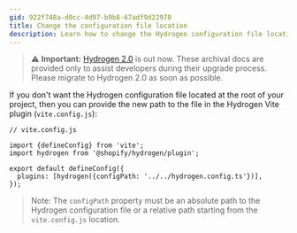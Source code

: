```yaml
---
gid: 922f748a-d0cc-4d97-b9b8-67adf9d22970
title: Change the configuration file location
description: Learn how to change the Hydrogen configuration file location.
---
```


> ⚠️ **Important:** [Hydrogen 2.0](https://hydrogen.shopify.dev) is out now. These archival docs are provided only to assist developers during their upgrade process. Please migrate to Hydrogen 2.0 as soon as possible.


If you don't want the Hydrogen configuration file located at the root of your project, then you can provide the new path to the file in the Hydrogen Vite plugin (`vite.config.js`):

```tsx
// vite.config.js

import {defineConfig} from 'vite';
import hydrogen from '@shopify/hydrogen/plugin';

export default defineConfig({
  plugins: [hydrogen({configPath: '../../hydrogen.config.ts'})],
});
```



> Note:
> The `configPath` property must be an absolute path to the Hydrogen configuration file or a relative path starting from the `vite.config.js` location.
